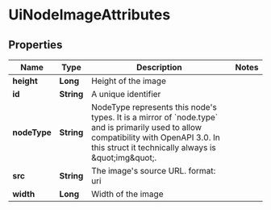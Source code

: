

# UiNodeImageAttributes


## Properties

Name | Type | Description | Notes
------------ | ------------- | ------------- | -------------
**height** | **Long** | Height of the image | 
**id** | **String** | A unique identifier | 
**nodeType** | **String** | NodeType represents this node&#39;s types. It is a mirror of &#x60;node.type&#x60; and is primarily used to allow compatibility with OpenAPI 3.0.  In this struct it technically always is \&quot;img\&quot;. | 
**src** | **String** | The image&#39;s source URL.  format: uri | 
**width** | **Long** | Width of the image | 



